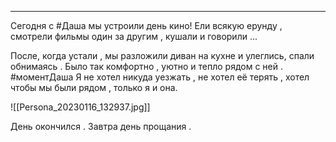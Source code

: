 ___

Сегодня с #Даша мы устроили день кино! 
Ели всякую ерунду , смотрели фильмы один за другим , кушали и говорили ...

После, когда устали , мы разложили диван на кухне и улеглись, спали обнимаясь .
Было так комфортно , уютно и тепло рядом с ней . #моментДаша 
Я не хотел никуда уезжать , не хотел её терять , хотел чтобы мы были рядом , только я и она.

![[Persona_20230116_132937.jpg]]

День окончился . Завтра день прощания .